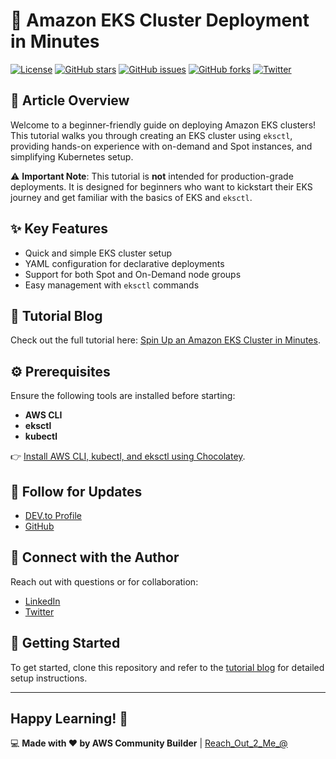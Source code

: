 # 🚀 Amazon EKS Cluster Deployment in Minutes

[![License](https://img.shields.io/badge/license-MIT-blue.svg)](LICENSE)
[![GitHub stars](https://img.shields.io/github/stars/simplynadaf/eks-cluster-deployment.svg)](https://github.com/simplynadaf/eks-cluster-deployment/stargazers)
[![GitHub issues](https://img.shields.io/github/issues/simplynadaf/eks-cluster-deployment.svg)](https://github.com/simplynadaf/eks-cluster-deployment/issues)
[![GitHub forks](https://img.shields.io/github/forks/simplynadaf/eks-cluster-deployment.svg)](https://github.com/simplynadaf/eks-cluster-deployment/network)
[![Twitter](https://img.shields.io/twitter/url/https/github.com/simplynadaf/eks-cluster-deployment.svg?style=social)](https://twitter.com/intent/tweet?text=Check%20out%20this%20awesome%20project%20https://github.com/simplynadaf/eks-cluster-deployment)

## 📝 Article Overview
Welcome to a beginner-friendly guide on deploying Amazon EKS clusters! This tutorial walks you through creating an EKS cluster using `eksctl`, providing hands-on experience with on-demand and Spot instances, and simplifying Kubernetes setup.

⚠️ **Important Note**: This tutorial is **not** intended for production-grade deployments. It is designed for beginners who want to kickstart their EKS journey and get familiar with the basics of EKS and `eksctl`.

## ✨ Key Features
- Quick and simple EKS cluster setup
- YAML configuration for declarative deployments
- Support for both Spot and On-Demand node groups
- Easy management with `eksctl` commands

## 📖 Tutorial Blog
Check out the full tutorial here: [Spin Up an Amazon EKS Cluster in Minutes](https://dev.to/aws-builders/spin-up-an-amazon-eks-cluster-in-minutes-2666-temp-slug-667873?preview=205922cdaf933b01455dba5ef201bc8b1be8e0ab2767205d094c9878ebf54720f80151d0251fb19d9e37d26216e61ac73799e52d91fbe23c37b97530).

## ⚙️ Prerequisites
Ensure the following tools are installed before starting:
- **AWS CLI**
- **eksctl**
- **kubectl**

👉 [Install AWS CLI, kubectl, and eksctl using Chocolatey](https://dev.to/aws-builders/devops-made-easy-install-aws-cli-kubectl-eksctl-using-chocolatey-4ndi).

## 🔗 Follow for Updates
- [DEV.to Profile](https://dev.to/sarvar_04)
- [GitHub](https://github.com/simplynadaf)

## 🤝 Connect with the Author
Reach out with questions or for collaboration:
- [LinkedIn](https://www.linkedin.com/in/sarvar04/)
- [Twitter](https://twitter.com/aws-builders)

## 🚀 Getting Started
To get started, clone this repository and refer to the [tutorial blog](https://dev.to/aws-builders/spin-up-an-amazon-eks-cluster-in-minutes-3g62) for detailed setup instructions.

---
Happy Learning! 🚀
---
💻 **Made with ❤️ by AWS Community Builder** | [Reach_Out_2_Me_@](https://www.linkedin.com/in/sarvar04/)
